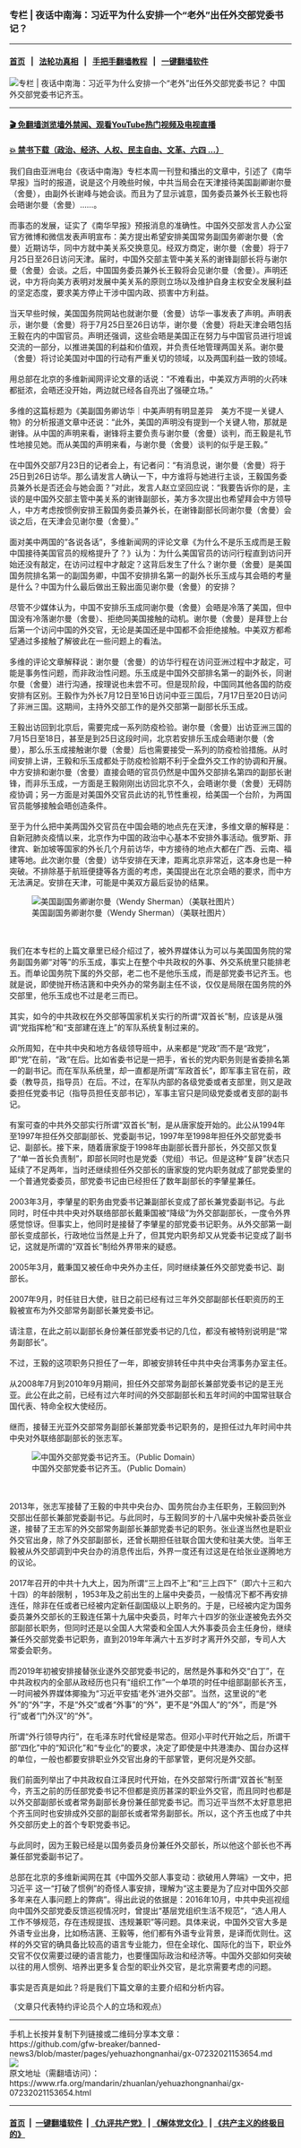 ### 专栏 | 夜话中南海：习近平为什么安排一个“老外”出任外交部党委书记？
------------------------

#### [首页](https://github.com/gfw-breaker/banned-news3/blob/master/README.md) &nbsp;&nbsp;|&nbsp;&nbsp; [法轮功真相](https://github.com/begood0513/basic/blob/master/README.md)  &nbsp;&nbsp;|&nbsp;&nbsp; [手把手翻墙教程](https://github.com/gfw-breaker/guides/wiki)  &nbsp;&nbsp;|&nbsp;&nbsp; [一键翻墙软件](https://github.com/gfw-breaker/nogfw/blob/master/README.md)  



<div id="headerimg">
 <img alt="专栏 | 夜话中南海：习近平为什么安排一个“老外”出任外交部党委书记？" src="https://www.rfa.org/mandarin/zhuanlan/yehuazhongnanhai/gx-07232021153654.html/@@images/dfcd02e9-a3b8-457d-a4f5-512a3381b2d3.jpeg" title="专栏 | 夜话中南海：习近平为什么安排一个“老外”出任外交部党委书记？"/>
 <span class="lead_image_caption">
  中国外交部党委书记齐玉。
 </span>
 <!-- zoomattribute -->
</div>

<hr/>


#### [ 🎬  免翻墙浏览墙外禁闻、观看YouTube热门视频及电视直播](https://github.com/gfw-breaker/HelloWorld)

#### [ 💥  禁书下载（政治、经济、人权、民主自由、文革、六四 ...）](https://github.com/gfw-breaker/books/blob/master/README.md)

<div id="storytext">
 <p>
  我们自由亚洲电台《夜话中南海》专栏本周一刊登和播出的文章中，引述了《南华早报》当时的报道，说是这个月晚些时候，中共当局会在天津接待美国副卿谢尔曼（舍曼），由副外长谢峰与她会谈。而且为了显示诚意，国务委员兼外长王毅也将会晤谢尔曼（舍曼）……。
  <br/>
  <br/>
  而事态的发展，证实了《南华早报》预报消息的准确性。中国外交部发言人办公室官方微博和微信发表声明宣布：美方提出希望安排美国常务副国务卿谢尔曼（舍曼）近期访华，同中方就中美关系交换意见。经双方商定，谢尔曼（舍曼）将于7月25日至26日访问天津。届时，中国外交部主管中美关系的谢锋副部长将与谢尔曼（舍曼）会谈。之后，中国国务委员兼外长王毅将会见谢尔曼（舍曼）。声明还说，中方将向美方表明对发展中美关系的原则立场以及维护自身主权安全发展利益的坚定态度，要求美方停止干涉中国内政、损害中方利益。
  <br/>
  <br/>
  当天早些时候，美国国务院网站也就谢尔曼（舍曼）访华一事发表了声明。声明表示，谢尔曼（舍曼）将于7月25日至26日访华，谢尔曼（舍曼）将赴天津会晤包括王毅在内的中国官员。声明还强调，这些会晤是美国正在努力与中国官员进行坦诚交流的一部分，以推进美国的利益和价值观，并负责任地管理两国关系。谢尔曼（舍曼）将讨论美国对中国的行动有严重关切的领域，以及两国利益一致的领域。
  <br/>
  <br/>
  用总部在北京的多维新闻网评论文章的话说：“不难看出，中美双方声明的火药味都挺浓，会晤还没开始，两边就已经各自亮出了强硬立场。”
  <br/>
  <br/>
  多维的这篇标题为《美副国务卿访华｜中美声明有明显差异　美方不提一关键人物》的分析报道文章中还说：“此外，美国的声明没有提到一个关键人物，那就是谢锋。从中国的声明来看，谢锋将主要负责与谢尔曼（舍曼）谈判，而王毅是礼节性地接见她。而从美国的声明来看，与谢尔曼（舍曼）谈判的似乎是王毅。”
  <br/>
  <br/>
  在中国外交部7月23日的记者会上，有记者问：“有消息说，谢尔曼（舍曼）将于25日到26日访华。那么请发言人确认一下，中方谁将与她进行主谈，王毅国务委员兼外长是否还会与她会面？”对此，发言人赵立坚回应说：“我要告诉你的是，主谈的是中国外交部主管中美关系的谢锋副部长，美方多次提出也希望拜会中方领导人，中方考虑按惯例安排王毅国务委员兼外长，在谢锋副部长同谢尔曼（舍曼）会谈之后，在天津会见谢尔曼（舍曼）。”
  <br/>
  <br/>
  面对美中两国的“各说各话”，多维新闻网的评论文章《为什么不是乐玉成而是王毅　中国接待美国官员的规格提升了？》认为：为什么美国官员的访问行程直到访问开始还没有敲定，在访问过程中才敲定？这背后发生了什么？谢尔曼（舍曼）是美国国务院排名第一的副国务卿，中国不安排排名第一的副外长乐玉成与其会晤的考量是什么？中国为什么最后做出王毅出面见谢尔曼（舍曼）的安排？
  <br/>
  <br/>
  尽管不少媒体认为，中国不安排乐玉成同谢尔曼（舍曼）会晤是冷落了美国，但中国没有冷落谢尔曼（舍曼）、拒绝同美国接触的动机。谢尔曼（舍曼）是拜登上台后第一个访问中国的外交官，无论是美国还是中国都不会拒绝接触。中美双方都希望通过多接触了解彼此在一些问题上的看法。
  <br/>
  <br/>
  多维的评论文章解释说：谢尔曼（舍曼）的访华行程在访问亚洲过程中才敲定，可能是事务性问题，而非政治性问题。乐玉成是中国外交部排名第一的副外长，同谢尔曼（舍曼）进行沟通，按理说也未尝不可。但是现阶段，中国同其他各国的防疫安排有区别。王毅作为外长7月12日至16日访问中亚三国后，7月17日至20日访问了非洲三国。这期间，主持外交部工作的是外交部第一副部长乐玉成。
  <br/>
  <br/>
  王毅出访回到北京后，需要完成一系列防疫检验。谢尔曼（舍曼）出访亚洲三国的7月15日至18日，甚至是到25日这段时间，北京若安排乐玉成会晤谢尔曼（舍曼），那么乐玉成接触谢尔曼（舍曼）后也需要接受一系列的防疫检验措施。从时间安排上讲，王毅和乐玉成都处于防疫检验期不利于全盘外交工作的协调和开展。中方安排和谢尔曼（舍曼）直接会晤的官员仍然是中国外交部排名第四的副部长谢锋，而非乐玉成，一方面是王毅刚刚出访回北京不久，会晤谢尔曼（舍曼）无碍防疫协调；另一方面是对美国外交官员此访的礼节性重视，给美国一个台阶，为两国官员能够接触会晤创造条件。
  <br/>
  <br/>
  至于为什么把中美两国外交官员在中国会晤的地点先在天津，多维文章的解释是：自新冠肺炎疫情以来，北京作为中国的政治中心基本不安排外事活动。俄罗斯、菲律宾、新加坡等国家的外长几个月前访华，中方接待的地点大都在广西、云南、福建等地。此次谢尔曼（舍曼）访华安排在天津，距离北京非常近，这本身也是一种突破。不排除基于航班便捷等各方面的考虑，美国提出在北京会晤的要求，而中方无法满足。安排在天津，可能是中美双方最后妥协的结果。
 </p>
 <p>
  <figure class="image-richtext image-inline captioned" style="width:620px;">
   <img alt="美国副国务卿谢尔曼（Wendy Sherman）（美联社图片）" src="https://www.rfa.org/mandarin/zhuanlan/yehuazhongnanhai/gx-07232021153654.html/76b7e46d-27ef-4b78-bca9-4a9c46d478c5.jpeg/@@images/cd3d0686-9b15-43eb-b897-a54824415502.jpeg" title="3"/>
   <figcaption class="image-caption">
    美国副国务卿谢尔曼（Wendy Sherman）（美联社图片）
   </figcaption>
   <small>
   </small>
  </figure>
  <br/>
  <br/>
  我们在本专栏的上篇文章里已经介绍过了，被外界媒体认为可以与美国国务院的常务副国务卿“对等”的乐玉成，事实上在整个中共政权的外事、外交系统里只能排老五。而单论国务院下属的外交部，老二也不是他乐玉成，而是部党委书记齐玉。也就是说，即使抛开杨洁篪和中央外办的常务副主任不谈，仅仅是局限在国务院的外交部里，他乐玉成也不过是老三而已。
  <br/>
  <br/>
  其实，如今的中共政权在外交部等国家机关实行的所谓“双首长”制，应该是从强调“党指挥枪”和“支部建在连上”的军队系统复制过来的。
  <br/>
  <br/>
  众所周知，在中共中央和地方各级领导班中，从来都是“党政”而不是“政党”，即“党”在前，“政“在后。比如省委书记是一把手，省长的党内职务则是省委排名第一的副书记。而在军队系统里，却一直都是所谓“军政首长“，即军事主官在前，政委（教导员，指导员）在后。不过，在军队内部的各级党委或者支部里，则又是政委担任党委书记（指导员担任支部书记），军事主官只是同级党委或者支部的副书记。
  <br/>
  <br/>
  有案可查的中共外交部实行所谓“双首长”制，是从唐家旋开始的。此公从1994年至1997年担任外交部副部长、党委副书记，1997年至1998年担任外交部党委书记、副部长。接下来，随着唐家旋于1998年由副部长晋升部长，外交部又恢复了“单一首长负责制”，即部长同时也是党委（党组）书记。但是这种“复辟”状态只延续了不足两年，当时还继续担任外交部长的唐家旋的党内职务就成了部党委里的一个普通党委委员，部党委书记由已经担任了数年副部长的李肈星兼任。
  <br/>
  <br/>
  2003年3月，李肈星的职务由党委书记兼副部长变成了部长兼党委副书记。与此同时，时任中共中央对外联络部部长戴秉国被“降级”为外交部副部长，一度令外界感觉惊讶。但事实上，他同时是接替了李肈星的部党委书记职务。从外交部第一副部长变成部长，行政地位当然是上升了，但其党内职务却又从党委书记变成了副书记，这就是所谓的“双首长”制给外界带来的疑惑。
  <br/>
  <br/>
  2005年3月，戴秉国又被任命中央外办主任，同时继续兼任外交部党委书记、副部长。
  <br/>
  <br/>
  2007年9月，时任驻日大使，驻日之前已经有过三年外交部副部长任职资历的王毅被宣布为外交部常务副部长兼党委书记。
  <br/>
  <br/>
  请注意，在此之前以副部长身份兼任部党委书记的几位，都没有被特别说明是“常务副部长”。
  <br/>
  <br/>
  不过，王毅的这项职务只担任了一年，即被安排转任中共中央台湾事务办室主任。
  <br/>
  <br/>
  从2008年7月到2010年9月期间，担任外交部常务副部长兼部党委书记的是王光亚。此公在此之前，已经有过六年时间的外交部副部长和五年时间的中国常驻联合国代表、特命全权大使经历。
  <br/>
  <br/>
  继而，接替王光亚外交部常务副部长兼部党委书记职务的，是担任过九年时间中共中央对外联络部副部长的张志军。
 </p>
 <p>
  <figure class="image-richtext image-inline captioned" style="width:689px;">
   <img alt="中国外交部党委书记齐玉。（Public Domain）" src="https://www.rfa.org/mandarin/zhuanlan/yehuazhongnanhai/gx-07232021153654.html/2017101911475267288.jpg/@@images/d5705200-244f-4052-bc48-6f78a078be32.jpeg" title="1"/>
   <figcaption class="image-caption">
    中国外交部党委书记齐玉。（Public Domain）
   </figcaption>
   <small>
   </small>
  </figure>
  <br/>
  <br/>
  2013年，张志军接替了王毅的中共中央台办、国务院台办主任职务，王毅回到外交部出任部长兼部党委副书记。与此同时，与王毅同岁的十八届中央候补委员张业遂，接替了王志军的外交部常务副部长兼部党委书记的职务。张业遂当然也是职业外交官出身，除了外交部副部长，还曾长期担任驻联合国大使和驻美大使。当年王毅被从外交部调到中央台办的消息传出后，外界一度还有过这是在给张业遂腾地方的议论。
  <br/>
  <br/>
  2017年召开的中共十九大上，因为所谓“三上四不上”和“三上四下”（即六十三和六十四）的年龄限制 ，1953年及之前出生的上届中央委员，一般情况下都不再安排连任，除非在任或者已经被内定新任副国级以上职务的。于是，已经被内定为国务委员兼外交部长的王毅连任第十九届中央委员，时年六十四岁的张业遂被免去外交部副部长职务，但同时还是以全国人大常委和全国人大外事委员会主任身份，继续兼任外交部党委书记职务，直到2019年年满六十五岁时才离开外交部，专司人大常委会职务。
  <br/>
  <br/>
  而2019年初被安排接替张业遂外交部党委书记的，居然是外事和外交“白丁”，在中共政权内的全部从政经历也只有“组织工作”一个单项的时任中组部副部长齐玉，一时间被外界媒体揶揄为“习近平安插‘老外’进外交部”。当然，这里说的“老外”的“外”字，不是“外交”或者“外事”的“外”，更不是“外国人”的“外”，而是“外行”或者“门外汉”的“外”。
  <br/>
  <br/>
  所谓“外行领导内行”，在毛泽东时代曾经是常态。但邓小平时代开始之后，所谓干部“四化”中的“知识化”和“专业化”的要求，决定了即使是中共港澳办、国台办这样的单位，一般也都要安排职业外交官出身的干部掌管，更何况是外交部。
  <br/>
  <br/>
  我们前面列举出了中共政权自江泽民时代开始，在外交部常行所谓“双首长”制至今，齐玉之前的历任部党委书记不但都是资历甚深的职业外交官，而且同时也都是以外交部副部长或者常务副部长身份兼任部党委书记。而习近平当然不太好意思把个齐玉同时也安排成外交部的副部长或者常务副部长。所以，这个齐玉也成了中共外交部历史上的首个专职党委书记。
  <br/>
  <br/>
  与此同时，因为王毅已经是以国务委员身份兼任外交部长，所以他这个部长也不再兼任部党委副书记了。
  <br/>
  <br/>
  总部在北京的多维新闻网在其《中国外交部人事变动：欲破用人弊端》一文中，把习近平 这一“打破了惯例”的奇怪人事安排，理解为“这主要是为了应对中国外交部多年来在人事问题上的弊病”。得出此说的依据是：2016年10月，中共中央巡视组向中国外交部党委反馈巡视情况时，曾提出“基层党组织生活不规范”，“选人用人工作不够规范，存在违规提拔、违规兼职”等问题。具体来说，中国外交官大多是外语专业出身，比如杨洁篪、王毅等，他们都有外语专业背景，是译而优则仕。这样的外交官的确具备比较高的语言专业能力，但在全球化、国际化的当下，职业外交官不仅仅需要过硬的语言能力，也要懂国际政治和经济等。中国外交部如何突破以往的用人惯例、培养出更多复合型的职业外交官，是北京需要考虑的问题。
  <br/>
  <br/>
  事实是否真是如此？将是我们下篇文章的主要介绍和分析内容。
 </p>
 <p>
  （文章只代表特约评论员个人的立场和观点）
 </p>
</div>

<hr/>
手机上长按并复制下列链接或二维码分享本文章：<br/>
https://github.com/gfw-breaker/banned-news3/blob/master/pages/yehuazhongnanhai/gx-07232021153654.md <br/>
<a href='https://github.com/gfw-breaker/banned-news3/blob/master/pages/yehuazhongnanhai/gx-07232021153654.md'><img src='https://github.com/gfw-breaker/banned-news3/blob/master/pages/yehuazhongnanhai/gx-07232021153654.md.png'/></a> <br/>
原文地址（需翻墙访问）：https://www.rfa.org/mandarin/zhuanlan/yehuazhongnanhai/gx-07232021153654.html


------------------------
#### [首页](https://github.com/gfw-breaker/banned-news3/blob/master/README.md) &nbsp;|&nbsp; [一键翻墙软件](https://github.com/gfw-breaker/nogfw/blob/master/README.md) &nbsp;| [《九评共产党》](https://github.com/gfw-breaker/9ping.md/blob/master/README.md#九评之一评共产党是什么) | [《解体党文化》](https://github.com/gfw-breaker/jtdwh.md/blob/master/README.md) | [《共产主义的终极目的》](https://github.com/gfw-breaker/gczydzjmd.md/blob/master/README.md)


<img src='http://gfw-breaker.win/banned-news3/pages/yehuazhongnanhai/gx-07232021153654.md' width='0px' height='0px'/>